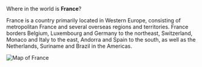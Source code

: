 Where in the world is **France**?
<!--question-->
France is a country primarily located in Western Europe, consisting of metropolitan France and several overseas regions and territories. France borders Belgium, Luxembourg and Germany to the northeast, Switzerland, Monaco and Italy to the east, Andorra and Spain to the south, as well as the Netherlands, Suriname and Brazil in the Americas.

![Map of France](images/EU-France_(orthographic_projection).svg)